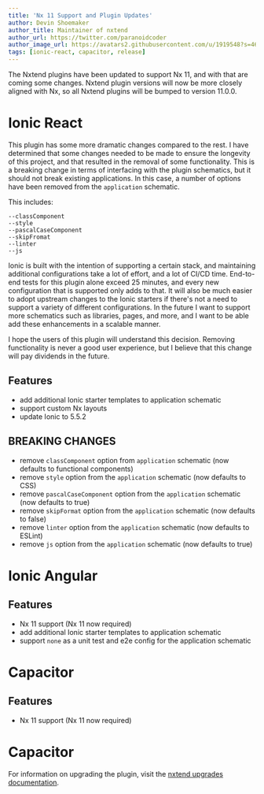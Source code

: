 ```yaml
---
title: 'Nx 11 Support and Plugin Updates'
author: Devin Shoemaker
author_title: Maintainer of nxtend
author_url: https://twitter.com/paranoidcoder
author_image_url: https://avatars2.githubusercontent.com/u/1919548?s=460&u=e8799ad545249d59bf57b7ee35a8841825004ca0&v=4
tags: [ionic-react, capacitor, release]
---
```


The Nxtend plugins have been updated to support Nx 11, and with that are coming some changes. Nxtend plugin versions will now be more closely aligned with Nx, so all Nxtend plugins will be bumped to version 11.0.0.

# Ionic React

This plugin has some more dramatic changes compared to the rest. I have determined that some changes needed to be made to ensure the longevity of this project, and that resulted in the removal of some functionality. This is a breaking change in terms of interfacing with the plugin schematics, but it should not break existing applications. In this case, a number of options have been removed from the `application` schematic.

This includes:

```
--classComponent
--style
--pascalCaseComponent
--skipFromat
--linter
--js
```

Ionic is built with the intention of supporting a certain stack, and maintaining additional configurations take a lot of effort, and a lot of CI/CD time. End-to-end tests for this plugin alone exceed 25 minutes, and every new configuration that is supported only adds to that. It will also be much easier to adopt upstream changes to the Ionic starters if there's not a need to support a variety of different configurations. In the future I want to support more schematics such as libraries, pages, and more, and I want to be able add these enhancements in a scalable manner.

I hope the users of this plugin will understand this decision. Removing functionality is never a good user experience, but I believe that this change will pay dividends in the future.

## Features

- add additional Ionic starter templates to application schematic
- support custom Nx layouts
- update Ionic to 5.5.2

## BREAKING CHANGES

- remove `classComponent` option from `application` schematic (now defaults to functional components)
- remove `style` option from the `application` schematic (now defaults to CSS)
- remove `pascalCaseComponent` option from the `application` schematic (now defaults to true)
- remove `skipFormat` option from the `application` schematic (now defaults to false)
- remove `linter` option from the `application` schematic (now defaults to ESLint)
- remove `js` option from the `application` schematic (now defaults to true)

# Ionic Angular

## Features

- Nx 11 support (Nx 11 now required)
- add additional Ionic starter templates to application schematic
- support `none` as a unit test and e2e config for the application schematic

# Capacitor

## Features

- Nx 11 support (Nx 11 now required)

# Capacitor

For information on upgrading the plugin, visit the [nxtend upgrades documentation](../docs/nxtend/upgrades).

